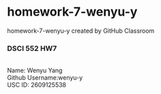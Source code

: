 # homework-7-wenyu-y
homework-7-wenyu-y created by GitHub Classroom

<h3>DSCI 552 HW7</h3>
<br>
Name: Wenyu Yang
<br>
Github Username:wenyu-y
<br>
USC ID: 2609125538
